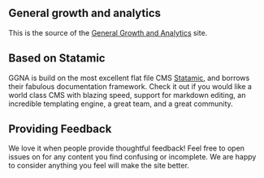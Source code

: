 ## General growth and analytics

This is the source of the [General Growth and Analytics](https://ggna.io) site.

## Based on Statamic

GGNA is build on the most excellent flat file CMS [Statamic](https://statamic.com), and borrows their fabulous documentation framework. Check it out if you would like a world class CMS with blazing speed, support for markdown editing, an incredible templating engine, a great team, and a great community. 

## Providing Feedback

We love it when people provide thoughtful feedback! Feel free to open issues on for any content you find confusing or incomplete. We are happy to consider anything you feel will make the site better.
